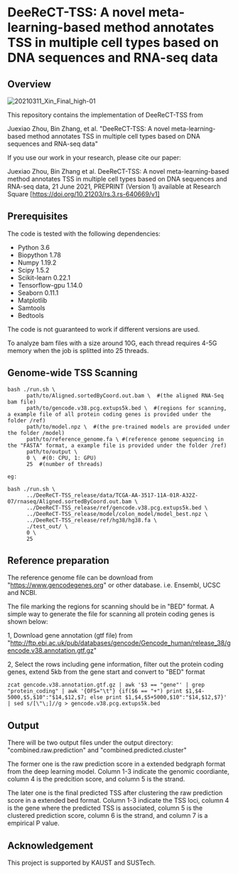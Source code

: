 # DeeReCT-TSS: A novel meta-learning-based method annotates TSS in multiple cell types based on DNA sequences and RNA-seq data



## Overview

![20210311_Xin_Final_high-01](../../../Downloads/20210311_Xin_Final_high-01.jpg)

This repository contains the implementation of DeeReCT-TSS from 

Juexiao Zhou, Bin Zhang, et al. "DeeReCT-TSS: A novel meta-learning-based method annotates TSS in multiple cell types based on DNA sequences and RNA-seq data"

If you use our work in your research, please cite our paper:

Juexiao Zhou, Bin Zhang et al. DeeReCT-TSS: A novel meta-learning-based method annotates TSS in multiple cell types based on DNA sequences and RNA-seq data, 21 June 2021, PREPRINT (Version 1) available at Research Square [https://doi.org/10.21203/rs.3.rs-640669/v1]

## Prerequisites

The code is tested with the following dependencies:

- Python 3.6
- Biopython 1.78
- Numpy 1.19.2
- Scipy 1.5.2
- Scikit-learn 0.22.1
- Tensorflow-gpu 1.14.0
- Seaborn 0.11.1
- Matplotlib
- Samtools
- Bedtools

The code is not guaranteed to work if different versions are used. 

To analyze bam files with a size around 10G, each thread requires 4-5G memory when the job is splitted into 25 threads. 

## Genome-wide TSS Scanning

```
bash ./run.sh \
      path/to/Aligned.sortedByCoord.out.bam \  #(the aligned RNA-Seq bam file)
      path/to/gencode.v38.pcg.extups5k.bed \  #(regions for scanning, a example file of all protein coding genes is provided under the folder /ref)
      path/to/model.npz \  #(the pre-trained models are provided under the folder /model)
      path/to/reference_genome.fa \ #(reference genome sequencing in the "FASTA" format, a example file is provided under the folder /ref)
      path/to/output \
      0 \  #(0: CPU, 1: GPU)
      25  #(number of threads)

eg:

bash ./run.sh \
      ../DeeReCT-TSS_release/data/TCGA-AA-3517-11A-01R-A32Z-07/rnaseq/Aligned.sortedByCoord.out.bam \
      ../DeeReCT-TSS_release/ref/gencode.v38.pcg.extups5k.bed \
      ../DeeReCT-TSS_release/model/colon_model/model_best.npz \
      ../DeeReCT-TSS_release/ref/hg38/hg38.fa \
      ./test_out/ \
      0 \
      25
```

## Reference preparation  
The reference genome file can be download from "https://www.gencodegenes.org" or other database. i.e. Ensembl, UCSC and NCBI. 

The file marking the regions for scanning should be in "BED" format. A simple way to generate the file for scanning all protein coding genes is shown below:

1, Download gene annotation (gtf file) from "http://ftp.ebi.ac.uk/pub/databases/gencode/Gencode_human/release_38/gencode.v38.annotation.gtf.gz" 

2, Select the rows including gene information, filter out the protein coding genes, extend 5kb from the gene start and convert to "BED" format 

```
zcat gencode.v38.annotation.gtf.gz | awk '$3 == "gene"' | grep "protein_coding" | awk '{OFS="\t"} {if($6 == "+") print $1,$4-5000,$5,$10":"$14,$12,$7; else print $1,$4,$5+5000,$10":"$14,$12,$7}' | sed s/[\"\;]//g > gencode.v38.pcg.extups5k.bed
```

## Output
There will be two output files under the output directory: "combined.raw.prediction" and "combined.predicted.cluster"

The former one is the raw prediction score in a extended bedgraph format from the deep learning model. Column 1-3 indicate the genomic coordiante, column 4 is the predcition score, and column 5 is the strand. 

The later one is the final predicted TSS after clustering the raw prediction score in a extended bed format. Column 1-3 indicate the TSS loci, column 4 is the gene where the predicted TSS is associated, column 5 is the clustered prediction score, column 6 is the strand, and column 7 is a empirical P value.   

## Acknowledgement

This project is supported by KAUST and SUSTech. 

